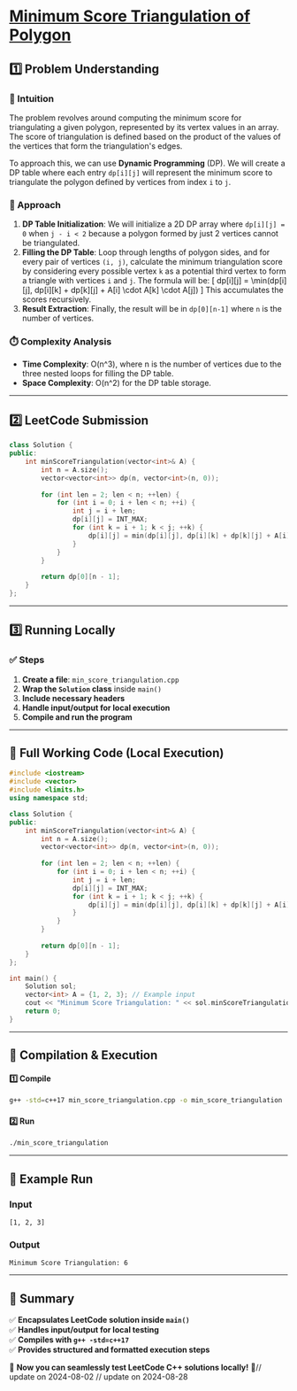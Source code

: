 # **[Minimum Score Triangulation of Polygon](https://leetcode.com/problems/minimum-score-triangulation-of-polygon/description/)**  

## **1️⃣ Problem Understanding**  
### **📌 Intuition**  
The problem revolves around computing the minimum score for triangulating a given polygon, represented by its vertex values in an array. The score of triangulation is defined based on the product of the values of the vertices that form the triangulation's edges. 

To approach this, we can use **Dynamic Programming** (DP). We will create a DP table where each entry `dp[i][j]` will represent the minimum score to triangulate the polygon defined by vertices from index `i` to `j`.

### **🚀 Approach**  
1. **DP Table Initialization**: We will initialize a 2D DP array where `dp[i][j] = 0` when `j - i < 2` because a polygon formed by just 2 vertices cannot be triangulated.
2. **Filling the DP Table**: Loop through lengths of polygon sides, and for every pair of vertices `(i, j)`, calculate the minimum triangulation score by considering every possible vertex `k` as a potential third vertex to form a triangle with vertices `i` and `j`. The formula will be:
   \[
   dp[i][j] = \min(dp[i][j], dp[i][k] + dp[k][j] + A[i] \cdot A[k] \cdot A[j])
   \]
   This accumulates the scores recursively.
3. **Result Extraction**: Finally, the result will be in `dp[0][n-1]` where `n` is the number of vertices.

### **⏱️ Complexity Analysis**  
- **Time Complexity**: O(n^3), where n is the number of vertices due to the three nested loops for filling the DP table.  
- **Space Complexity**: O(n^2) for the DP table storage.  

---  

## **2️⃣ LeetCode Submission**  
```cpp
class Solution {
public:
    int minScoreTriangulation(vector<int>& A) {
        int n = A.size();
        vector<vector<int>> dp(n, vector<int>(n, 0));
        
        for (int len = 2; len < n; ++len) {
            for (int i = 0; i + len < n; ++i) {
                int j = i + len;
                dp[i][j] = INT_MAX;
                for (int k = i + 1; k < j; ++k) {
                    dp[i][j] = min(dp[i][j], dp[i][k] + dp[k][j] + A[i] * A[k] * A[j]);
                }
            }
        }
        
        return dp[0][n - 1];
    }
};  
```  

---  

## **3️⃣ Running Locally**  
### **✅ Steps**  
1. **Create a file**: `min_score_triangulation.cpp`  
2. **Wrap the `Solution` class** inside `main()`  
3. **Include necessary headers**  
4. **Handle input/output for local execution**  
5. **Compile and run the program**  

---  

## **📝 Full Working Code (Local Execution)**  
```cpp
#include <iostream>
#include <vector>
#include <limits.h>
using namespace std;

class Solution {
public:
    int minScoreTriangulation(vector<int>& A) {
        int n = A.size();
        vector<vector<int>> dp(n, vector<int>(n, 0));
        
        for (int len = 2; len < n; ++len) {
            for (int i = 0; i + len < n; ++i) {
                int j = i + len;
                dp[i][j] = INT_MAX;
                for (int k = i + 1; k < j; ++k) {
                    dp[i][j] = min(dp[i][j], dp[i][k] + dp[k][j] + A[i] * A[k] * A[j]);
                }
            }
        }
        
        return dp[0][n - 1];
    }
};

int main() {
    Solution sol;
    vector<int> A = {1, 2, 3}; // Example input
    cout << "Minimum Score Triangulation: " << sol.minScoreTriangulation(A) << endl; // Expected output
    return 0;
}
```  

---  

## **🔧 Compilation & Execution**  
#### **1️⃣ Compile**  
```bash
g++ -std=c++17 min_score_triangulation.cpp -o min_score_triangulation
```  

#### **2️⃣ Run**  
```bash
./min_score_triangulation
```  

---  

## **🎯 Example Run**  
### **Input**  
```
[1, 2, 3]
```  
### **Output**  
```
Minimum Score Triangulation: 6
```  

---  

## **📌 Summary**  
✅ **Encapsulates LeetCode solution inside `main()`**  
✅ **Handles input/output for local testing**  
✅ **Compiles with `g++ -std=c++17`**  
✅ **Provides structured and formatted execution steps**  

🚀 **Now you can seamlessly test LeetCode C++ solutions locally!** 🚀// update on 2024-08-02
// update on 2024-08-28
